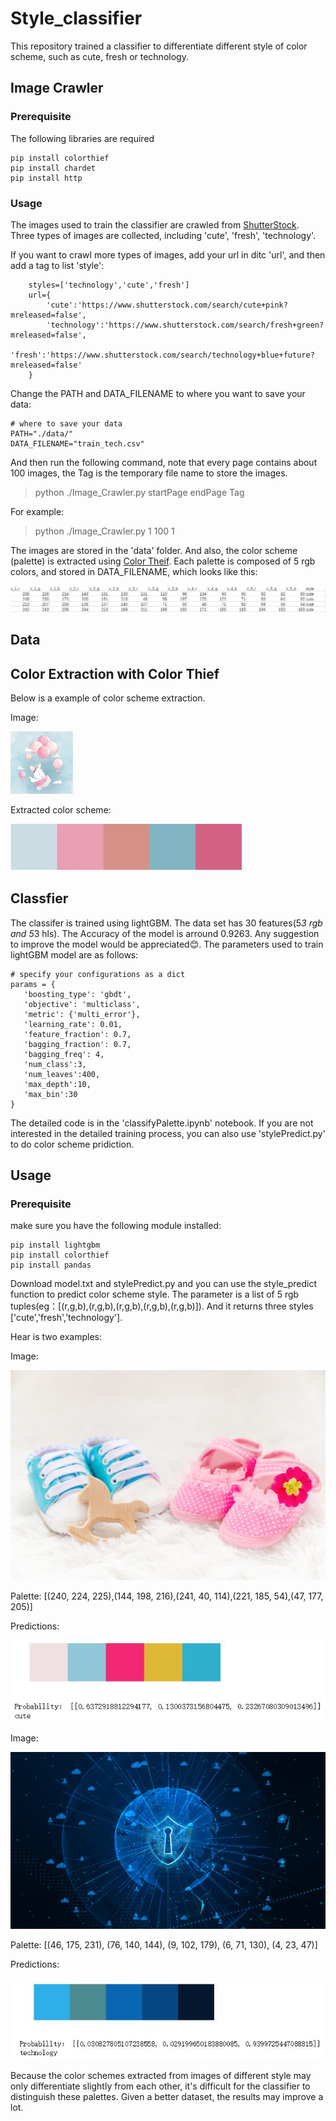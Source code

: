 # Style_classifier
This repository trained a classifier to differentiate different style of color scheme, such as cute, fresh or technology.
## Image Crawler
### Prerequisite

The following libraries are required
```
pip install colorthief
pip install chardet
pip install http
```

### Usage

The images used to train the classifier are crawled from <a href="https://www.shutterstock.com/">ShutterStock<a/>. Three types of images are collected, including 'cute', 'fresh', 'technology'.

If you want to crawl more types of images, add your url in ditc 'url', and then add a tag to list 'style':

```
    styles=['technology','cute','fresh']
    url={
        'cute':'https://www.shutterstock.com/search/cute+pink?mreleased=false',
        'technology':'https://www.shutterstock.com/search/fresh+green?mreleased=false',
        'fresh':'https://www.shutterstock.com/search/technology+blue+future?mreleased=false'
    }
 ```

Change the PATH and DATA_FILENAME to where you want to save your data:

```
# where to save your data
PATH="./data/"
DATA_FILENAME="train_tech.csv"
```

And then run the following command, note that every page contains about 100 images, the Tag is the temporary file name to store the images.
> python ./Image_Crawler.py startPage endPage Tag

For example:

> python ./Image_Crawler.py 1 100 1

 The images are stored in the 'data' folder. And also, the color scheme (palette) is extracted using <a href="https://github.com/fengsp/color-thief-py">Color Theif</a>. Each palette is composed of 5 rgb colors, and stored in DATA_FILENAME, which looks like this:
 
 <img src="images/traincsv.jpg"/>
 
 ## Data 
 
 ## Color Extraction with Color Thief
 
 Below is a example of color scheme extraction.
 
 Image:
 
 <img src="./data/cute/cute_4.jpg" style="width:100px;height=100px" />
 
 Extracted color scheme:
 
 <img src="./images/cute_4.jpg">
 
 ## Classfier
 The classifer is trained using lightGBM. The data set has 30 features(5*3 rgb and 5*3 hls). The Accuracy of the model is arround 0.9263. Any suggestion to improve the model would be appreciated:blush:.
 The parameters used to train lightGBM model are as follows:
 ```
# specify your configurations as a dict
params = {
    'boosting_type': 'gbdt',
    'objective': 'multiclass',
    'metric': {'multi_error'},
    'learning_rate': 0.01,
    'feature_fraction': 0.7,
    'bagging_fraction': 0.7,
    'bagging_freq': 4,
    'num_class':3,
    'num_leaves':400,
    'max_depth':10,
    'max_bin':30
}
```
 The detailed code is in the 'classifyPalette.ipynb' notebook. If you are not interested in the detailed training process, you can also use 'stylePredict.py' to do color scheme pridiction.
 
 ## Usage
 ### Prerequisite
 make sure you have the following module installed:
 ```
 pip install lightgbm
 pip install colorthief
 pip install pandas
 ```
  Download model.txt and stylePredict.py and you can use the style_predict function to predict color scheme style. The parameter is a list of 5 rgb tuples(eg：[(r,g,b),(r,g,b),(r,g,b),(r,g,b),(r,g,b)]). And it returns three styles ['cute','fresh','technology'].
  
  Hear is two examples:
  
  Image:
  
  <img src="./data/cute/cute_600.jpg" />

  Palette: [(240, 224, 225),(144, 198, 216),(241, 40, 114),(221, 185, 54),(47, 177, 205)]
  
  Predictions:
  
  <img src="./images/cute_600.jpg">
  
  
  Image:
  
  <img src="./data/technology/technology_600.jpg" />

  Palette: [(46, 175, 231), (76, 140, 144), (9, 102, 179), (6, 71, 130), (4, 23, 47)]
  
  Predictions:
  
  <img src="./images/technology_600.jpg">
  
  
  Because the color schemes extracted from images of different style may only differentiate slightly from each other, it's difficult for the classifier to distinguish these palettes. Given a better dataset, the results may improve a lot.

 
